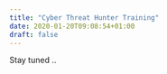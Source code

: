 ```yaml
---
title: "Cyber Threat Hunter Training"
date: 2020-01-20T09:08:54+01:00
draft: false
---
```


Stay tuned ..